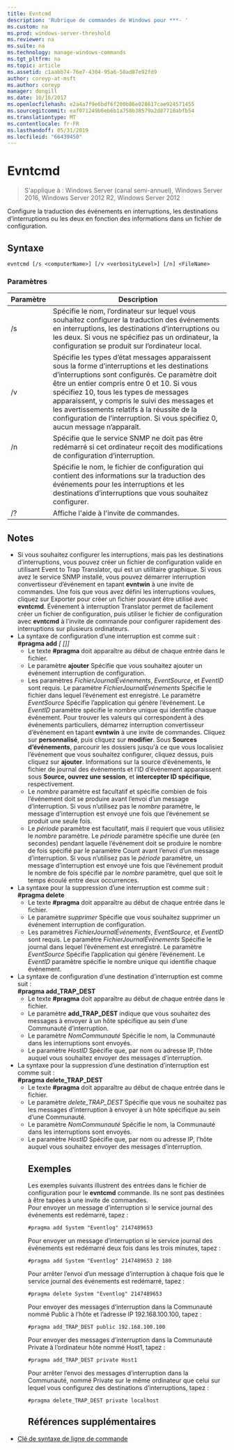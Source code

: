 ```yaml
---
title: Evntcmd
description: 'Rubrique de commandes de Windows pour ***- '
ms.custom: na
ms.prod: windows-server-threshold
ms.reviewer: na
ms.suite: na
ms.technology: manage-windows-commands
ms.tgt_pltfrm: na
ms.topic: article
ms.assetid: c1aabb74-76e7-4304-95a6-50ad87e92fd9
author: coreyp-at-msft
ms.author: coreyp
manager: dongill
ms.date: 10/16/2017
ms.openlocfilehash: e2a4a7f9e6bdf6f200b86e028617cae924571455
ms.sourcegitcommit: eaf071249b6eb6b1a758b38579a2d87710abfb54
ms.translationtype: MT
ms.contentlocale: fr-FR
ms.lasthandoff: 05/31/2019
ms.locfileid: "66439450"
---
```

# <a name="evntcmd"></a>Evntcmd

>S'applique à : Windows Server (canal semi-annuel), Windows Server 2016, Windows Server 2012 R2, Windows Server 2012

Configure la traduction des événements en interruptions, les destinations d’interruptions ou les deux en fonction des informations dans un fichier de configuration.   
## <a name="syntax"></a>Syntaxe  
```  
evntcmd [/s <computerName>] [/v <verbosityLevel>] [/n] <FileName>  
```  
### <a name="parameters"></a>Paramètres  

|      Paramètre      |                                                                                                                                                            Description                                                                                                                                                             |
|---------------------|------------------------------------------------------------------------------------------------------------------------------------------------------------------------------------------------------------------------------------------------------------------------------------------------------------------------------------|
|  /s <computerName>  |                                                         Spécifie le nom, l’ordinateur sur lequel vous souhaitez configurer la traduction des événements en interruptions, les destinations d’interruptions ou les deux. Si vous ne spécifiez pas un ordinateur, la configuration se produit sur l’ordinateur local.                                                          |
| /v <verbosityLevel> | Spécifie les types d’état messages apparaissent sous la forme d’interruptions et les destinations d’interruptions sont configurés. Ce paramètre doit être un entier compris entre 0 et 10. Si vous spécifiez 10, tous les types de messages apparaissent, y compris le suivi des messages et les avertissements relatifs à la réussite de la configuration de l’interruption. Si vous spécifiez 0, aucun message n’apparaît. |
|         /n          |                                                                                                           Spécifie que le service SNMP ne doit pas être redémarré si cet ordinateur reçoit des modifications de configuration d’interruption.                                                                                                            |
|     <FileName>      |                                                                                     Spécifie le nom, le fichier de configuration qui contient des informations sur la traduction des événements pour les interruptions et les destinations d’interruptions que vous souhaitez configurer.                                                                                     |
|         /?          |                                                                                                                                                Affiche l'aide à l'invite de commandes.                                                                                                                                                |

## <a name="remarks"></a>Notes  
- Si vous souhaitez configurer les interruptions, mais pas les destinations d’interruptions, vous pouvez créer un fichier de configuration valide en utilisant Event to Trap Translator, qui est un utilitaire graphique. Si vous avez le service SNMP installé, vous pouvez démarrer interruption convertisseur d’événement en tapant **evntwin** à une invite de commandes. Une fois que vous avez défini les interruptions voulues, cliquez sur Exporter pour créer un fichier pouvant être utilisé avec **evntcmd**. Événement à interruption Translator permet de facilement créer un fichier de configuration, puis utiliser le fichier de configuration avec **evntcmd** à l’invite de commande pour configurer rapidement des interruptions sur plusieurs ordinateurs.  
- La syntaxe de configuration d’une interruption est comme suit :  
  **#pragma add**<em><EventLogFile> <EventSource> <EventID> [<Count> [<Period>]]</em>  
  -   Le texte **#pragma** doit apparaître au début de chaque entrée dans le fichier.  
  -   Le paramètre **ajouter** Spécifie que vous souhaitez ajouter un événement interruption de configuration.  
  -   Les paramètres *FichierJournalÉvénements*, *EventSource*, et *EventID* sont requis. Le paramètre *FichierJournalÉvénements* Spécifie le fichier dans lequel l’événement est enregistré. Le paramètre *EventSource* Spécifie l’application qui génère l’événement. Le *EventID* paramètre spécifie le nombre unique qui identifie chaque événement. Pour trouver les valeurs qui correspondent à des événements particuliers, démarrez interruption convertisseur d’événement en tapant **evntwin** à une invite de commandes. Cliquez sur **personnalisé**, puis cliquez sur **modifier**. Sous **Sources d’événements**, parcourir les dossiers jusqu'à ce que vous localisiez l’événement que vous souhaitez configurer, cliquez dessus, puis cliquez sur **ajouter**. Informations sur la source d’événements, le fichier de journal des événements et l’ID d’événement apparaissent sous **Source, ouvrez une session**, et **intercepter ID spécifique**, respectivement.  
  -   Le *nombre* paramètre est facultatif et spécifie combien de fois l’événement doit se produire avant l’envoi d’un message d’interruption. Si vous n’utilisez pas le *nombre* paramètre, le message d’interruption est envoyé une fois que l’événement se produit une seule fois.  
  -   Le *période* paramètre est facultatif, mais il requiert que vous utilisiez le *nombre* paramètre. Le *période* paramètre spécifie une durée (en secondes) pendant laquelle l’événement doit se produire le nombre de fois spécifié par le paramètre Count avant l’envoi d’un message d’interruption. Si vous n’utilisez pas le *période* paramètre, un message d’interruption est envoyé une fois que l’événement produit le nombre de fois spécifié par le *nombre* paramètre, quel que soit le temps écoulé entre deux occurrences.  
- La syntaxe pour la suppression d’une interruption est comme suit :  
  **#pragma delete**<em><EventLogFile> <EventSource> <EventID></em>  
  -   Le texte **#pragma** doit apparaître au début de chaque entrée dans le fichier.  
  -   Le paramètre *supprimer* Spécifie que vous souhaitez supprimer un événement interruption de configuration.  
  -   Les paramètres *FichierJournalÉvénements*, *EventSource*, et *EventID* sont requis. Le paramètre *FichierJournalÉvénements* Spécifie le journal dans lequel l’événement est enregistré. Le paramètre *EventSource* Spécifie l’application qui génère l’événement. Le *EventID* paramètre spécifie le nombre unique qui identifie chaque événement.  
- La syntaxe de configuration d’une destination d’interruption est comme suit :  
  **#pragma add_TRAP_DEST**<em><CommunityName> <HostID></em>  
  -   Le texte **#pragma** doit apparaître au début de chaque entrée dans le fichier.  
  -   Le paramètre **add_TRAP_DEST** indique que vous souhaitez des messages à envoyer à un hôte spécifique au sein d’une Communauté d’interruption.  
  -   Le paramètre *NomCommunauté* Spécifie le nom, la Communauté dans les interruptions sont envoyés.  
  -   Le paramètre *HostID* Spécifie que, par nom ou adresse IP, l’hôte auquel vous souhaitez envoyer des messages d’interruption.  
- La syntaxe pour la suppression d’une destination d’interruption est comme suit :  
  **#pragma delete_TRAP_DEST**<em><CommunityName> <HostID></em>  
  - Le texte **#pragma** doit apparaître au début de chaque entrée dans le fichier.  
  - Le paramètre *delete_TRAP_DEST* Spécifie que vous ne souhaitez pas les messages d’interruption à envoyer à un hôte spécifique au sein d’une Communauté.  
  - Le paramètre *NomCommunauté* Spécifie le nom, la Communauté dans les interruptions sont envoyés.  
  - Le paramètre *HostID* Spécifie que, par nom ou adresse IP, l’hôte auquel vous souhaitez envoyer des messages d’interruption.  
    ## <a name="BKMK_Examples"></a>Exemples  
    Les exemples suivants illustrent des entrées dans le fichier de configuration pour le **evntcmd** commande. Ils ne sont pas destinées à être tapées à une invite de commandes.  
    Pour envoyer un message d’interruption si le service journal des événements est redémarré, tapez :  
    ```  
    #pragma add System "Eventlog" 2147489653  
    ```  
    Pour envoyer un message d’interruption si le service journal des événements est redémarré deux fois dans les trois minutes, tapez :  
    ```  
    #pragma add System "Eventlog" 2147489653 2 180  
    ```  
    Pour arrêter l’envoi d’un message d’interruption à chaque fois que le service journal des événements est redémarré, tapez :  
    ```  
    #pragma delete System "Eventlog" 2147489653  
    ```  
    Pour envoyer des messages d’interruption dans la Communauté nommé Public à l’hôte et l’adresse IP 192.168.100.100, tapez :  
    ```  
    #pragma add_TRAP_DEST public 192.168.100.100  
    ```  
    Pour envoyer des messages d’interruption dans la Communauté Private à l’ordinateur hôte nommé Host1, tapez :  
    ```  
    #pragma add_TRAP_DEST private Host1  
    ```  
    Pour arrêter l’envoi des messages d’interruption dans la Communauté, nommé Private sur le même ordinateur que celui sur lequel vous configurez des destinations d’interruptions, tapez :  
    ```  
    #pragma delete_TRAP_DEST private localhost  
    ```  
    ## <a name="additional-references"></a>Références supplémentaires  
- [Clé de syntaxe de ligne de commande](command-line-syntax-key.md)  
